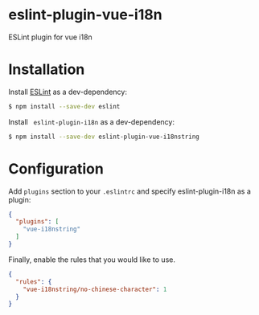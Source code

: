 # eslint-plugin-vue-i18n
ESLint plugin for vue i18n
# Installation

Install [ESLint](https://www.github.com/eslint/eslint) as a dev-dependency:

```sh
$ npm install --save-dev eslint
```

Install ` eslint-plugin-i18n` as a dev-dependency:

```sh
$ npm install --save-dev eslint-plugin-vue-i18nstring
```

# Configuration

Add `plugins` section to your `.eslintrc` and specify eslint-plugin-i18n as a plugin:

```json
{
  "plugins": [
    "vue-i18nstring"
  ]
}
```

Finally, enable the rules that you would like to use.

```json
{
  "rules": {
    "vue-i18nstring/no-chinese-character": 1
  }
}
```